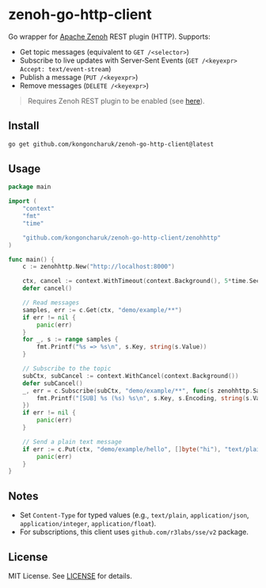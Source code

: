 # zenoh-go-http-client

Go wrapper for [Apache Zenoh](https://zenoh.io/) REST plugin (HTTP). Supports:
- Get topic messages (equivalent to `GET /<selector>`)
- Subscribe to live updates with Server‑Sent Events (`GET /<keyexpr>` `Accept: text/event-stream`)
- Publish a message (`PUT /<keyexpr>`)
- Remove messages (`DELETE /<keyexpr>`)

> Requires Zenoh REST plugin to be enabled (see [here](https://zenoh.io/docs/manual/plugin-http/)).

## Install

```bash
go get github.com/kongoncharuk/zenoh-go-http-client@latest
```

## Usage

```go
package main

import (
    "context"
    "fmt"
    "time"

    "github.com/kongoncharuk/zenoh-go-http-client/zenohhttp"
)

func main() {
    c := zenohhttp.New("http://localhost:8000")

    ctx, cancel := context.WithTimeout(context.Background(), 5*time.Second)
    defer cancel()

    // Read messages
    samples, err := c.Get(ctx, "demo/example/**")
    if err != nil {
        panic(err)
    }
    for _, s := range samples {
        fmt.Printf("%s => %s\n", s.Key, string(s.Value))
    }

    // Subscribe to the topic
    subCtx, subCancel := context.WithCancel(context.Background())
    defer subCancel()
    _, err = c.Subscribe(subCtx, "demo/example/**", func(s zenohhttp.Sample) {
        fmt.Printf("[SUB] %s (%s) %s\n", s.Key, s.Encoding, string(s.Value))
    })
    if err != nil {
        panic(err)
    }

	// Send a plain text message
	if err := c.Put(ctx, "demo/example/hello", []byte("hi"), "text/plain"); err != nil {
		panic(err)
	}
}
```

## Notes

- Set `Content-Type` for typed values (e.g., `text/plain`, `application/json`, `application/integer`, `application/float`).
- For subscriptions, this client uses `github.com/r3labs/sse/v2` package.

## License

MIT License. See [LICENSE](./LICENSE) for details.
